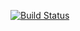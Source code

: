 [![Build Status](https://travis-ci.org/flug/iteratorbag.svg?branch=master)](https://travis-ci.org/flug/iteratorbag)
